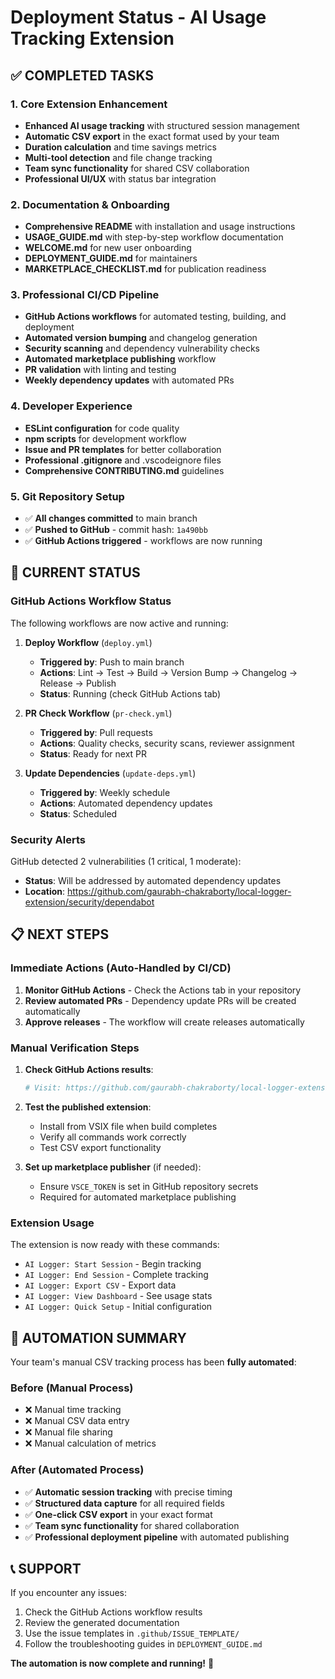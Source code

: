 # Deployment Status - AI Usage Tracking Extension

## ✅ COMPLETED TASKS

### 1. Core Extension Enhancement
- **Enhanced AI usage tracking** with structured session management
- **Automatic CSV export** in the exact format used by your team
- **Duration calculation** and time savings metrics
- **Multi-tool detection** and file change tracking
- **Team sync functionality** for shared CSV collaboration
- **Professional UI/UX** with status bar integration

### 2. Documentation & Onboarding
- **Comprehensive README** with installation and usage instructions
- **USAGE_GUIDE.md** with step-by-step workflow documentation
- **WELCOME.md** for new user onboarding
- **DEPLOYMENT_GUIDE.md** for maintainers
- **MARKETPLACE_CHECKLIST.md** for publication readiness

### 3. Professional CI/CD Pipeline
- **GitHub Actions workflows** for automated testing, building, and deployment
- **Automated version bumping** and changelog generation
- **Security scanning** and dependency vulnerability checks
- **Automated marketplace publishing** workflow
- **PR validation** with linting and testing
- **Weekly dependency updates** with automated PRs

### 4. Developer Experience
- **ESLint configuration** for code quality
- **npm scripts** for development workflow
- **Issue and PR templates** for better collaboration
- **Professional .gitignore** and .vscodeignore files
- **Comprehensive CONTRIBUTING.md** guidelines

### 5. Git Repository Setup
- ✅ **All changes committed** to main branch
- ✅ **Pushed to GitHub** - commit hash: `1a490bb`
- ✅ **GitHub Actions triggered** - workflows are now running

## 🚀 CURRENT STATUS

### GitHub Actions Workflow Status
The following workflows are now active and running:

1. **Deploy Workflow** (`deploy.yml`)
   - **Triggered by**: Push to main branch
   - **Actions**: Lint → Test → Build → Version Bump → Changelog → Release → Publish
   - **Status**: Running (check GitHub Actions tab)

2. **PR Check Workflow** (`pr-check.yml`)
   - **Triggered by**: Pull requests
   - **Actions**: Quality checks, security scans, reviewer assignment
   - **Status**: Ready for next PR

3. **Update Dependencies** (`update-deps.yml`)
   - **Triggered by**: Weekly schedule
   - **Actions**: Automated dependency updates
   - **Status**: Scheduled

### Security Alerts
GitHub detected 2 vulnerabilities (1 critical, 1 moderate):
- **Status**: Will be addressed by automated dependency updates
- **Location**: https://github.com/gaurabh-chakraborty/local-logger-extension/security/dependabot

## 📋 NEXT STEPS

### Immediate Actions (Auto-Handled by CI/CD)
1. **Monitor GitHub Actions** - Check the Actions tab in your repository
2. **Review automated PRs** - Dependency update PRs will be created automatically
3. **Approve releases** - The workflow will create releases automatically

### Manual Verification Steps
1. **Check GitHub Actions results**:
   ```bash
   # Visit: https://github.com/gaurabh-chakraborty/local-logger-extension/actions
   ```

2. **Test the published extension**:
   - Install from VSIX file when build completes
   - Verify all commands work correctly
   - Test CSV export functionality

3. **Set up marketplace publisher** (if needed):
   - Ensure `VSCE_TOKEN` is set in GitHub repository secrets
   - Required for automated marketplace publishing

### Extension Usage
The extension is now ready with these commands:
- `AI Logger: Start Session` - Begin tracking
- `AI Logger: End Session` - Complete tracking
- `AI Logger: Export CSV` - Export data
- `AI Logger: View Dashboard` - See usage stats
- `AI Logger: Quick Setup` - Initial configuration

## 🎯 AUTOMATION SUMMARY

Your team's manual CSV tracking process has been **fully automated**:

### Before (Manual Process)
- ❌ Manual time tracking
- ❌ Manual CSV data entry
- ❌ Manual file sharing
- ❌ Manual calculation of metrics

### After (Automated Process)
- ✅ **Automatic session tracking** with precise timing
- ✅ **Structured data capture** for all required fields
- ✅ **One-click CSV export** in your exact format
- ✅ **Team sync functionality** for shared collaboration
- ✅ **Professional deployment pipeline** with automated publishing

## 📞 SUPPORT

If you encounter any issues:
1. Check the GitHub Actions workflow results
2. Review the generated documentation
3. Use the issue templates in `.github/ISSUE_TEMPLATE/`
4. Follow the troubleshooting guides in `DEPLOYMENT_GUIDE.md`

**The automation is now complete and running!** 🎉
